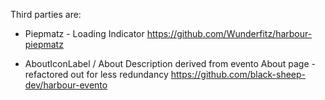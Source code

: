 Third parties are:

+ Piepmatz - Loading Indicator
  https://github.com/Wunderfitz/harbour-piepmatz

+ AboutIconLabel / About Description derived from evento About page - refactored out for less redundancy
  https://github.com/black-sheep-dev/harbour-evento